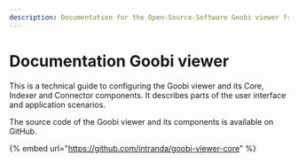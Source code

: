 ```yaml
---
description: Documentation for the Open-Source-Software Goobi viewer from intranda
---
```


# Documentation Goobi viewer

This is a technical guide to configuring the Goobi viewer and its Core, Indexer and Connector components. It describes parts of the user interface and application scenarios.

The source code of the Goobi viewer and its components is available on GitHub.

{% embed url="https://github.com/intranda/goobi-viewer-core" %}



